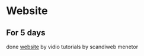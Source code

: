 # Website

## For 5 days
done [website](https://github.com/tankist256/scandiweb-internship/tree/3f72a26b4c4570e7e029aec8f6faa5222a39f08e/website) by vidio tutorials by scandiweb menetor